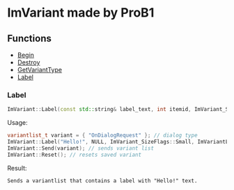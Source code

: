 # ImVariant made by ProB1

## Functions

* [Begin](#begin)
* [Destroy](#destroy)
* [GetVariantType](#getvarianttype)
* [Label](#label)

### Label

```c++
ImVariant::Label(const std::string& label_text, int itemid, ImVariant_SizeFlags flag, ImVariant_LabelFlags flag2)
```

Usage:
```c++
variantlist_t variant = { "OnDialogRequest" }; // dialog type
ImVariant::Label("Hello!", NULL, ImVariant_SizeFlags::Small, ImVariantLabelFlags::Normal); // adds normal label without icon
ImVariant::Send(variant); // sends variant list
ImVariant::Reset(); // resets saved variant
```
Result:
```
Sends a variantlist that contains a label with "Hello!" text.
```
